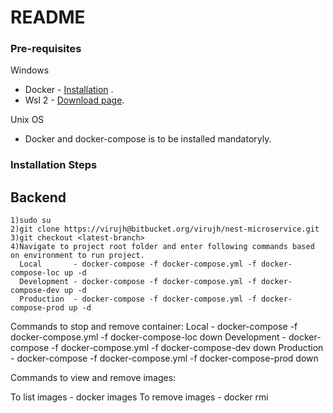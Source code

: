 # README #

### Pre-requisites
Windows
* Docker - [Installation](https://docs.docker.com/docker-for-windows/install/) .  
* Wsl 2 - [Download page](https://docs.microsoft.com/en-us/windows/wsl/install-win10#step-4---download-the-linux-kernel-update-package).

Unix OS
* Docker and docker-compose is to be installed mandatoryly. 

### Installation Steps

## Backend 
```
1)sudo su
2)git clone https://virujh@bitbucket.org/virujh/nest-microservice.git
3)git checkout <latest-branch>
4)Navigate to project root folder and enter following commands based on environment to run project.
  Local       - docker-compose -f docker-compose.yml -f docker-compose-loc up -d
  Development - docker-compose -f docker-compose.yml -f docker-compose-dev up -d
  Production  - docker-compose -f docker-compose.yml -f docker-compose-prod up -d
```
Commands to stop and remove container:
  Local       - docker-compose -f docker-compose.yml -f docker-compose-loc down
  Development - docker-compose -f docker-compose.yml -f docker-compose-dev down
  Production  - docker-compose -f docker-compose.yml -f docker-compose-prod down

Commands to view and remove images:

To list images   - docker images
To remove images - docker rmi <image-name>